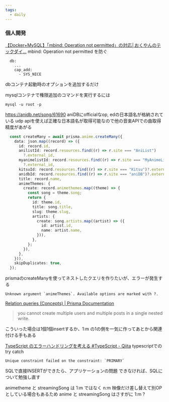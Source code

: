 ```yaml
---
tags:
  - daily
---
```

### 個人開発
[【Docker+MySQL】「mbind: Operation not permitted」の対応│おくやんのテックダイ...](https://okuyan-techdiary.com/mysql-mbind-error/)
mbind: Operation not permitted を防ぐ
```
  db:
	...
    cap_add:
      - SYS_NICE
```
dbコンテナ起動時のオプションを追加するだけ

mysqlコンテナで権限追加のコマンドを実行するには
```
mysql -u root -p
```

https://anidb.net/song/61690
aniDBにofficialなop, edの日本語名が格納されている
udp apiを使えば正確な日本語名が取得可能なので他の音楽APIでの曲取得精度があがる

```ts
  const createMany = await prisma.anime.createMany({
    data: json.map((record) => ({
      id: record.id,
      anilistId: record.resources.find((r) => r.site === "AniList")
        ?.external_id,
      myanimelistId: record.resources.find((r) => r.site === "MyAnimeList")
        ?.external_id,
      kitsuId: record.resources.find((r) => r.site === "Kitsu")?.external_id,
      anidbId: record.resources.find((r) => r.site === "aniDB")?.external_id,
      title: record.name,
      animeThemes: {
        create: record.animethemes.map((theme) => {
          const song = theme.song;
          return {
            id: theme.id,
            title: song.title,
            slug: theme.slug,
            artists: {
              create: song.artists.map((artist) => ({
                id: artist.id,
                name: artist.name,
              })),
            },
          };
        }),
      },
    })),
    skipDuplicates: true,
  });
```
prismaのcreateManyを使ってネストしたクエリを作りたいが、エラーが発生する
```
Unknown argument `animeThemes`. Available options are marked with ?.
```
[Relation queries (Concepts) | Prisma Documentation](https://www.prisma.io/docs/orm/prisma-client/queries/relation-queries#create-multiple-records-and-multiple-related-records)
> you cannot create multiple users and multiple posts in a single nested write.

こういった場合は1個1個insertするか、1:m の1の側を一気に作ってあとから関連付ける手もある

[TypeScript のエラーハンドリングを考える #TypeScript - Qiita](https://qiita.com/frozenbonito/items/e708dfb3ab7c1fd3824d)
typescriptでのtry catch

```
Unique constraint failed on the constraint: `PRIMARY`
```
SQLで直接INSERTができたら、アプリケーションの問題
できなければ、SQLについて勉強し直す

animetheme と streamingSong は 1:m ではなく n:m
映像だけ差し替えて別OPとしている場合もあるため
anime と streamingSong はさすがに 1:m ?
